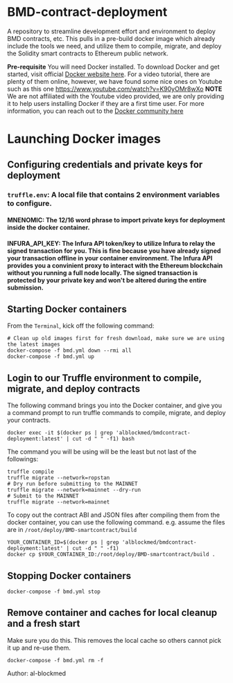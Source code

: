 # BMD-contract-deployment
A repository to streamline development effort and environment to deploy BMD contracts, etc.
This pulls in a pre-build docker image which already include the tools we need, and utilize them
to compile, migrate, and deploy the Solidity smart contracts to Ethereum public network.

**Pre-requisite**
You will need Docker installed. To download Docker and get started, visit official [Docker website here](https://www.docker.com/get-started). For a video tutorial, there are plenty of them online, however,
we have found some nice ones on Youtube such as this one https://www.youtube.com/watch?v=K90yOMr8wXo
**NOTE** We are not affiliated with the Youtube video provided, we are only providing it to help users installing
Docker if they are a first time user. For more information, you can reach out to the [Docker community here](https://www.docker.com/docker-community)

# Launching Docker images

## Configuring credentials and private keys for deployment

### `truffle.env`: A local file that contains 2 environment variables to configure.
#### **MNENOMIC**: The 12/16 word phrase to import private keys for deployment inside the docker container.
#### **INFURA_API_KEY**: The Infura API token/key to utilize Infura to relay the signed transaction for you. This is fine because you have already signed your transaction offline in your container environment. The Infura API provides you a convinient proxy to interact with the Ethereum blockchain without you running a full node locally. The signed transaction is protected by your private key and won't be altered during the entire submission.

## Starting Docker containers
From the `Terminal`, kick off the following command:
```
# Clean up old images first for fresh download, make sure we are using the latest images
docker-compose -f bmd.yml down --rmi all
docker-compose -f bmd.yml up
```

## Login to our Truffle environment to compile, migrate, and deploy contracts
The following command brings you into the Docker container, and give you a command prompt
to run truffle commands to compile, migrate, and deploy your contracts.
```
docker exec -it $(docker ps | grep 'alblockmed/bmdcontract-deployment:latest' | cut -d " " -f1) bash
```

The command you will be using will be the least but not last of the followings:
```
truffle compile
truffle migrate --network=ropstan
# Dry run before submitting to the MAINNET
truffle migrate --network=mainnet --dry-run
# Submit to the MAINNET
truffle migrate --network=mainnet
```

To copy out the contract ABI and JSON files after compiling them from the docker container,
you can use the following command. e.g. assume the files are in `/root/deploy/BMD-smartcontract/build`
```
YOUR_CONTAINER_ID=$(docker ps | grep 'alblockmed/bmdcontract-deployment:latest' | cut -d " " -f1)
docker cp $YOUR_CONTAINER_ID:/root/deploy/BMD-smartcontract/build .
```

## Stopping Docker containers
```
docker-compose -f bmd.yml stop
```

## Remove container and caches for local cleanup and a fresh start
Make sure you do this. This removes the local cache so others cannot pick it up and re-use them.
```
docker-compose -f bmd.yml rm -f
```

Author: al-blockmed
